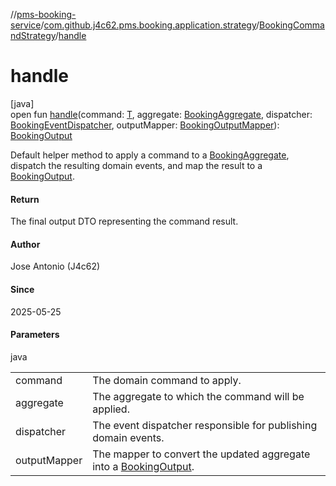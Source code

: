 //[pms-booking-service](../../../index.md)/[com.github.j4c62.pms.booking.application.strategy](../index.md)/[BookingCommandStrategy](index.md)/[handle](handle.md)

# handle

[java]\
open fun [handle](handle.md)(command: [T](index.md),
aggregate: [BookingAggregate](../../com.github.j4c62.pms.booking.domain.aggregate/-booking-aggregate/index.md),
dispatcher: [BookingEventDispatcher](../../com.github.j4c62.pms.booking.application.dispatcher/-booking-event-dispatcher/index.md),
outputMapper: [BookingOutputMapper](../../com.github.j4c62.pms.booking.application.creation.mapper/-booking-output-mapper/index.md)): [BookingOutput](../../com.github.j4c62.pms.booking.domain.driver.output/-booking-output/index.md)

Default helper method to apply a command to
a [BookingAggregate](../../com.github.j4c62.pms.booking.domain.aggregate/-booking-aggregate/index.md), dispatch the
resulting domain events, and map the result to
a [BookingOutput](../../com.github.j4c62.pms.booking.domain.driver.output/-booking-output/index.md).

#### Return

The final output DTO representing the command result.

#### Author

Jose Antonio (J4c62)

#### Since

2025-05-25

#### Parameters

java

|              |                                                                                                                                                       |
|--------------|-------------------------------------------------------------------------------------------------------------------------------------------------------|
| command      | The domain command to apply.                                                                                                                          |
| aggregate    | The aggregate to which the command will be applied.                                                                                                   |
| dispatcher   | The event dispatcher responsible for publishing domain events.                                                                                        |
| outputMapper | The mapper to convert the updated aggregate into a [BookingOutput](../../com.github.j4c62.pms.booking.domain.driver.output/-booking-output/index.md). |